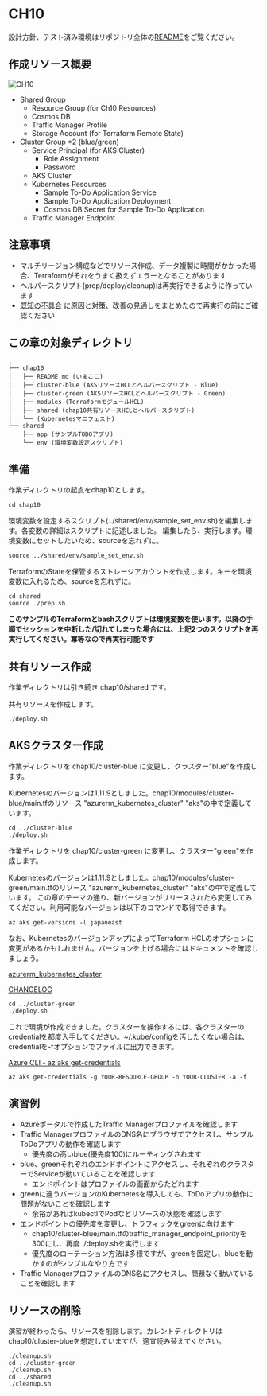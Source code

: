 # CH10

設計方針、テスト済み環境はリポジトリ全体の[README](https://github.com/ToruMakabe/Understanding-K8s)をご覧ください。

## 作成リソース概要

![CH10](https://github.com/ToruMakabe/Understanding-K8s/blob/master/pics/ch10.jpg?raw=true "CH10")

* Shared Group
  * Resource Group (for Ch10 Resources)
  * Cosmos DB
  * Traffic Manager Profile
  * Storage Account (for Terraform Remote State)
* Cluster Group *2 (blue/green)
  * Service Principal (for AKS Cluster)
    * Role Assignment
    * Password
  * AKS Cluster
  * Kubernetes Resources
    * Sample To-Do Application Service
    * Sample To-Do Application Deployment
    * Cosmos DB Secret for Sample To-Do Application
  * Traffic Manager Endpoint

## 注意事項

* マルチリージョン構成などでリソース作成、データ複製に時間がかかった場合、Terraformがそれをうまく扱えずエラーとなることがあります
* ヘルパースクリプト(prep/deploy/cleanup)は再実行できるように作っています
* [既知の不具合][link_known_issue] に原因と対策、改善の見通しをまとめたので再実行の前にご確認ください

[link_known_issue]: https://github.com/ToruMakabe/Understanding-K8s/blob/master/README.md#known_issue

## この章の対象ディレクトリ

```
.
├── chap10
│   ├── README.md (いまここ)
│   ├── cluster-blue (AKSリソースHCLとヘルパースクリプト - Blue)
│   ├── cluster-green (AKSリソースHCLとヘルパースクリプト - Green)
│   ├── modules (TerraformモジュールHCL)
│   ├── shared (chap10共有リソースHCLとヘルパースクリプト)
│   └── (Kubernetesマニフェスト)
└── shared
    ├── app (サンプルTODOアプリ)
    └── env (環境変数設定スクリプト)
```

## 準備

作業ディレクトリの起点をchap10とします。

```
cd chap10
```

環境変数を設定するスクリプト(../shared/env/sample_set_env.sh)を編集します。各変数の詳細はスクリプトに記述しました。
編集したら、実行します。環境変数にセットしたいため、sourceを忘れずに。

```
source ../shared/env/sample_set_env.sh
```

TerraformのStateを保管するストレージアカウントを作成します。キーを環境変数に入れるため、sourceを忘れずに。

```
cd shared
source ./prep.sh
```

__このサンプルのTerraformとbashスクリプトは環境変数を使います。以降の手順でセッションを中断した/切れてしまった場合には、上記2つのスクリプトを再実行してください。冪等なので再実行可能です__

## 共有リソース作成

作業ディレクトリは引き続き chap10/shared です。

共有リソースを作成します。

```
./deploy.sh
```

## AKSクラスター作成

作業ディレクトリを chap10/cluster-blue に変更し、クラスター"blue"を作成します。

Kubernetesのバージョンは1.11.9としました。chap10/modules/cluster-blue/main.tfのリソース "azurerm_kubernetes_cluster" "aks"の中で定義しています。


```
cd ../cluster-blue
./deploy.sh
```

作業ディレクトリを chap10/cluster-green に変更し、クラスター"green"を作成します。

Kubernetesのバージョンは1.11.9としました。chap10/modules/cluster-green/main.tfのリソース "azurerm_kubernetes_cluster" "aks"の中で定義しています。
この章のテーマの通り、新バージョンがリリースされたら変更してみてください。利用可能なバージョンは以下のコマンドで取得できます。

```
az aks get-versions -l japaneast
```

なお、KubernetesのバージョンアップによってTerraform HCLのオプションに変更があるかもしれません。バージョンを上げる場合にはドキュメントを確認しましょう。

[azurerm_kubernetes_cluster](https://www.terraform.io/docs/providers/azurerm/r/kubernetes_cluster.html)

[CHANGELOG](https://github.com/terraform-providers/terraform-provider-azurerm/blob/master/CHANGELOG.md)

```
cd ../cluster-green
./deploy.sh
```

これで環境が作成できました。クラスターを操作するには、各クラスターのcredentialを都度入手してください。~/.kube/configを汚したくない場合は、credentialを-fオプションでファイルに出力できます。

[Azure CLI - az aks get-credentials](https://docs.microsoft.com/en-us/cli/azure/aks?view=azure-cli-latest#az-aks-get-credentials)

```
az aks get-credentials -g YOUR-RESOURCE-GROUP -n YOUR-CLUSTER -a -f
```

## 演習例

* Azureポータルで作成したTraffic Managerプロファイルを確認します
* Traffic ManagerプロファイルのDNS名にブラウザでアクセスし、サンプルToDoアプリの動作を確認します
  * 優先度の高いblue(優先度100)にルーティングされます 
* blue、greenそれぞれのエンドポイントにアクセスし、それぞれのクラスターでServiceが動いていることを確認します
  * エンドポイントはプロファイルの画面からたどれます
* greenに違うバージョンのKubernetesを導入しても、ToDoアプリの動作に問題がないことを確認します
  * 余裕があればkubectlでPodなどリソースの状態を確認します
* エンドポイントの優先度を変更し、トラフィックをgreenに向けます
  * chap10/cluster-blue/main.tfのtraffic_manager_endpoint_priorityを300にし、再度 ./deploy.shを実行します
  * 優先度のローテーション方法は多様ですが、greenを固定し、blueを動かすのがシンプルなやり方です
* Traffic ManagerプロファイルのDNS名にアクセスし、問題なく動いていることを確認します

## リソースの削除

演習が終わったら、リソースを削除します。カレントディレクトリはchap10/cluster-blueを想定していますが、適宜読み替えてください。

```
./cleanup.sh
cd ../cluster-green
./cleanup.sh
cd ../shared
./cleanup.sh
```